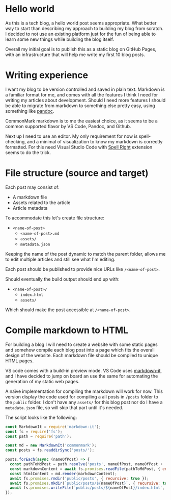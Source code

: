 # Hello world

As this is a tech blog, a hello world post seems appropriate. What better way to start than describing my approach to building my blog from scratch. I decided to not use an existing platform just for the fun of being able to learn some new things while building the blog itself.

Overall my initial goal is to publish this as a static blog on GitHub Pages, with an infrastructure that will help me write my first 10 blog posts.

# Writing experience

I want my blog to be version controlled and saved in plain text. Markdown is a familiar format for me, and comes with all the features I think I need for writing my articles about development. Should I need more features I should be able to migrate from markdown to something else pretty easy, using something like [pandoc](https://pandoc.org/).

CommonMark markdown is to me the easiest choice, as it seems to be a common supported flavor by VS Code, Pandoc, and Github.

Next up I need to use an editor. My only requirement for now is spell-checking, and a minimal of visualization to know my markdown is correctly formatted. For this need Visual Studio Code with [Spell Right](https://marketplace.visualstudio.com/items?itemName=ban.spellright) extension seems to do the trick.

# File structure (source and target)

Each post may consist of:

-  A markdown file
-  Assets related to the article
-  Article metadata

To accommodate this let's create file structure:

- `<name-of-post>`
  - `<name-of-post>.md`
  - `assets/`
  - `metadata.json`

Keeping the name of the post dynamic to match the parent folder, allows me to edit multiple articles and still see what I'm editing.

Each post should be published to provide nice URLs like `/<name-of-post>`.

Should eventually the build output should end up with:

- `<name-of-post>/`
  -  `index.html`
  -  `assets/`

Which should make the post accessible at `/<name-of-post>`.

# Compile markdown to HTML

For building a blog I will need to create a website with some static pages and somehow compile each blog post into a page which fits the overall design of the website. Each markdown file should be compiled to unique HTML pages.

VS code comes with a build-in preview mode. VS Code uses [markdown-it](https://markdown-it.github.io/), and I have decided to jump on board an use the same for automating the generation of my static web pages.

A naïve implementation for compiling the markdown will work for now. This version display the code used for compiling a all posts in `/posts` folder to the `public` folder. I don't have any `assets/` for this blog post nor do I have a `metadata.json` file, so will skip that part until it's needed.

The script looks like the following:

```js
const MarkdownIt = require('markdown-it');
const fs = require('fs');
const path = require('path');

const md = new MarkdownIt('commonmark');
const posts = fs.readdirSync('posts/');

posts.forEach(async (nameOfPost) => {
  const pathToMdPost = path.resolve('posts', nameOfPost, nameOfPost + '.md');
  const markdownContent = await fs.promises.readFile(pathToMdPost, { encoding: 'utf8' });
  const htmlContent = md.render(markdownContent);
  await fs.promises.rmdir('public/posts', { recursive: true });
  await fs.promises.mkdir(`public/posts/${nameOfPost}`, { recursive: true });
  await fs.promises.writeFile(`public/posts/${nameOfPost}/index.html`, htmlContent);
});
```
